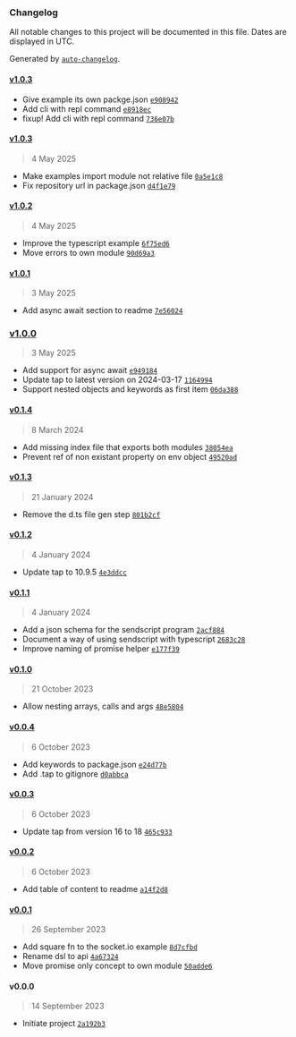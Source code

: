 ### Changelog

All notable changes to this project will be documented in this file. Dates are displayed in UTC.

Generated by [`auto-changelog`](https://github.com/CookPete/auto-changelog).

#### [v1.0.3](https://github.com/bas080/sendscript/compare/v1.0.3...v1.0.3)

- Give example its own packge.json [`e908942`](https://github.com/bas080/sendscript/commit/e90894244f1095e62d64959435192b935eb4bd95)
- Add cli with repl command [`e8918ec`](https://github.com/bas080/sendscript/commit/e8918ec893a08423b397f798bc6a4e0242f79db7)
- fixup! Add cli with repl command [`736e07b`](https://github.com/bas080/sendscript/commit/736e07b40e1e70b1537aabec10fd6f2b04869ca5)

#### [v1.0.3](https://github.com/bas080/sendscript/compare/v1.0.2...v1.0.3)

> 4 May 2025

- Make examples import module not relative file [`0a5e1c8`](https://github.com/bas080/sendscript/commit/0a5e1c8ec2527d63d1e248f63568668058de388c)
- Fix repository url in package.json [`d4f1e79`](https://github.com/bas080/sendscript/commit/d4f1e79a75daea28905c9b680b31e517526588d3)

#### [v1.0.2](https://github.com/bas080/sendscript/compare/v1.0.1...v1.0.2)

> 4 May 2025

- Improve the typescript example [`6f75ed6`](https://github.com/bas080/sendscript/commit/6f75ed6a4b4db94217fde41ae50bc6b92a2cffda)
- Move errors to own module [`90d69a3`](https://github.com/bas080/sendscript/commit/90d69a337f92518c8dd5c2ad47dd9b1add80d0c3)

#### [v1.0.1](https://github.com/bas080/sendscript/compare/v1.0.0...v1.0.1)

> 3 May 2025

- Add async await section to readme [`7e56024`](https://github.com/bas080/sendscript/commit/7e560246e2a7b5b34f1de0ce5eb0df62897cc454)

### [v1.0.0](https://github.com/bas080/sendscript/compare/v0.1.4...v1.0.0)

> 3 May 2025

- Add support for async await [`e949184`](https://github.com/bas080/sendscript/commit/e949184ab31a3bfdf4c6181463dcdd7250aca3a8)
- Update tap to latest version on 2024-03-17 [`1164994`](https://github.com/bas080/sendscript/commit/11649947737ffd152ac46d1db01946ad0c1261e7)
- Support nested objects and keywords as first item [`06da388`](https://github.com/bas080/sendscript/commit/06da3887c05ab0c545a53b6e796d2f7d4c53e6e6)

#### [v0.1.4](https://github.com/bas080/sendscript/compare/v0.1.3...v0.1.4)

> 8 March 2024

- Add missing index file that exports both modules [`38054ea`](https://github.com/bas080/sendscript/commit/38054ea8284a1626146bec42309b3c014527ff7d)
- Prevent ref of non existant property on env object [`49520ad`](https://github.com/bas080/sendscript/commit/49520ad32604683c668d95e479de772a91f6ae2b)

#### [v0.1.3](https://github.com/bas080/sendscript/compare/v0.1.2...v0.1.3)

> 21 January 2024

- Remove the d.ts file gen step [`801b2cf`](https://github.com/bas080/sendscript/commit/801b2cf3b38259455186d4df85d98a42c046287c)

#### [v0.1.2](https://github.com/bas080/sendscript/compare/v0.1.1...v0.1.2)

> 4 January 2024

- Update tap to 10.9.5 [`4e3ddcc`](https://github.com/bas080/sendscript/commit/4e3ddcca823ca64c52bc1966ac23a712480d6c4d)

#### [v0.1.1](https://github.com/bas080/sendscript/compare/v0.1.0...v0.1.1)

> 4 January 2024

- Add a json schema for the sendscript program [`2acf884`](https://github.com/bas080/sendscript/commit/2acf8848134e1ae175afc0af9c5f1e93c4039f8f)
- Document a way of using sendscript with typescript [`2683c28`](https://github.com/bas080/sendscript/commit/2683c2873b8c4833711cdb00c777792c0630954a)
- Improve naming of promise helper [`e177f39`](https://github.com/bas080/sendscript/commit/e177f39c740bc16864f1ed4fc90a6daa3321751f)

#### [v0.1.0](https://github.com/bas080/sendscript/compare/v0.0.4...v0.1.0)

> 21 October 2023

- Allow nesting arrays, calls and args [`48e5804`](https://github.com/bas080/sendscript/commit/48e5804891db0ee0ed8c274f20f81d49d6609a54)

#### [v0.0.4](https://github.com/bas080/sendscript/compare/v0.0.3...v0.0.4)

> 6 October 2023

- Add keywords to package.json [`e24d77b`](https://github.com/bas080/sendscript/commit/e24d77b14e67399cedc085294fbef3024a060087)
- Add .tap to gitignore [`d0abbca`](https://github.com/bas080/sendscript/commit/d0abbcaafab8b915449118b3d2926ca7ff8dc133)

#### [v0.0.3](https://github.com/bas080/sendscript/compare/v0.0.2...v0.0.3)

> 6 October 2023

- Update tap from version 16 to 18 [`465c933`](https://github.com/bas080/sendscript/commit/465c93391097018ee010b51a64ca51d6872b49f1)

#### [v0.0.2](https://github.com/bas080/sendscript/compare/v0.0.1...v0.0.2)

> 6 October 2023

- Add table of content to readme [`a14f2d8`](https://github.com/bas080/sendscript/commit/a14f2d86f602a01721812d1c5be94b299e515397)

#### [v0.0.1](https://github.com/bas080/sendscript/compare/v0.0.0...v0.0.1)

> 26 September 2023

- Add square fn to the socket.io example [`8d7cfbd`](https://github.com/bas080/sendscript/commit/8d7cfbddd7933804e7168825cf1e17e792c91fe9)
- Rename dsl to api [`4a67324`](https://github.com/bas080/sendscript/commit/4a6732456656db743d02c5c35444f93a866d27ec)
- Move promise only concept to own module [`50adde6`](https://github.com/bas080/sendscript/commit/50adde694b3d23fb025a4ad20dcc83d7bb72b852)

#### v0.0.0

> 14 September 2023

- Initiate project [`2a192b3`](https://github.com/bas080/sendscript/commit/2a192b34e5390ab946b7b77fd299e23180c49f72)
